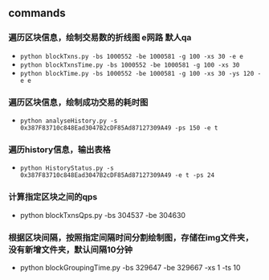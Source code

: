 ## commands
### 遍历区块信息，绘制交易数的折线图 e网路 默人qa
- `python blockTxns.py -bs 1000552 -be 1000581 -g 100 -xs 30 -e e`
- `python blockTxnsTime.py -bs 1000552 -be 1000581 -g 100 -xs 30`
- `python blockTime.py -bs 1000552 -be 1000581 -g 100 -xs 30 -ys 120 -e e`
### 遍历区块信息，绘制成功交易的耗时图
- `python analyseHistory.py -s 0x387F83710c848Ead3047B2cDF85Ad87127309A49 -ps 150 -e t`
### 遍历history信息，输出表格
- `python HistoryStatus.py -s 0x387F83710c848Ead3047B2cDF85Ad87127309A49 -e t -ps 24`
### 计算指定区块之间的qps
- python blockTxnsQps.py -bs 304537 -be 304630
### 根据区块间隔，按照指定间隔时间分割绘制图，存储在img文件夹，没有新增文件夹，默认间隔10分钟
- python blockGroupingTime.py -bs 329647 -be 329667 -xs 1 -ts 10

